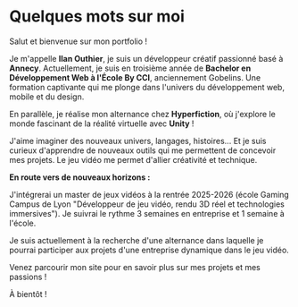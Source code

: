 # Quelques mots sur moi

Salut et bienvenue sur mon portfolio !

Je m'appelle **Ilan Outhier**, je suis un développeur créatif passionné basé à **Annecy**. Actuellement, je suis en troisième année de **Bachelor en Développement Web à l'École By CCI**, anciennement Gobelins. Une formation captivante qui me plonge dans l'univers du développement web, mobile et du design.

En parallèle, je réalise mon alternance chez **Hyperfiction**, où j'explore le monde fascinant de la réalité virtuelle avec **Unity** !

J'aime imaginer des nouveaux univers, langages, histoires... Et je suis curieux d'apprendre de nouveaux outils qui me permettent de concevoir mes projets. Le jeu vidéo me permet d'allier créativité et technique.

**En route vers de nouveaux horizons :** 

J'intégrerai un master de jeux vidéos à la rentrée 2025-2026 (école Gaming Campus de Lyon "Développeur de jeu vidéo, rendu 3D réel et technologies immersives"). Je suivrai le rythme 3 semaines en entreprise et 1 semaine à l'école.

Je suis actuellement à la recherche d'une alternance dans laquelle je pourrai participer aux projets d'une entreprise dynamique dans le jeu vidéo.

Venez parcourir mon site pour en savoir plus sur mes projets et mes passions !

À bientôt !
